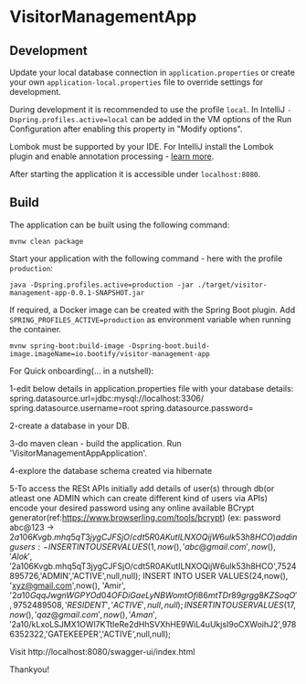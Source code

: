 # VisitorManagementApp

## Development

Update your local database connection in `application.properties` or create your own `application-local.properties` file to override
settings for development.

During development it is recommended to use the profile `local`. In IntelliJ `-Dspring.profiles.active=local` can be
added in the VM options of the Run Configuration after enabling this property in "Modify options".

Lombok must be supported by your IDE. For IntelliJ install the Lombok plugin and enable annotation processing -
[learn more](https://bootify.io/next-steps/spring-boot-with-lombok.html).

After starting the application it is accessible under `localhost:8080`.

## Build

The application can be built using the following command:

```
mvnw clean package
```

Start your application with the following command - here with the profile `production`:

```
java -Dspring.profiles.active=production -jar ./target/visitor-management-app-0.0.1-SNAPSHOT.jar
```

If required, a Docker image can be created with the Spring Boot plugin. Add `SPRING_PROFILES_ACTIVE=production` as
environment variable when running the container.

```
mvnw spring-boot:build-image -Dspring-boot.build-image.imageName=io.bootify/visitor-management-app
```

For Quick onboarding(... in a nutshell):

1-edit below details in application.properties file with your database details:
spring.datasource.url=jdbc:mysql://localhost:3306/<anyName>
spring.datasource.username=root
spring.datasource.password=<yourPassword>

2-create a database <anyName> in your DB.

3-do maven clean - build the application. Run 'VisitorManagementAppApplication'.

4-explore the database schema created via hibernate

5-To access the RESt APIs initially add details of user(s) through db(or atleast one ADMIN which can create different kind of users via APIs)
encode your desired password using any online available BCrypt generator(ref:https://www.browserling.com/tools/bcrypt)
(ex: password abc@123 -> $2a$10$6Kvgb.mhq5qT3jygCJFSjO/cdt5R0AKutILNXOQijW6ulk53h8HCO)
adding users:-
INSERT INTO USER VALUES(1,now(), 'abc@gmail.com',now(), 'Alok', '$2a$10$6Kvgb.mhq5qT3jygCJFSjO/cdt5R0AKutILNXOQijW6ulk53h8HCO',7524895726,'ADMIN','ACTIVE',null,null);
INSERT INTO USER VALUES(24,now(), 'xyz@gmail.com',now(), 'Amir', '$2a$10$GqqJwgnWGPYOd04OFDiGaeLyNBWomtOfi86mtTDr89grgg8KZSoqO',9752489508,'RESIDENT','ACTIVE',null,null);
INSERT INTO USER VALUES(17,now(), 'qaz@gmail.com',now(), 'Aman', '$2a$10$/kLxoLSJMX1OWl7KTtIeRe2dHhSVXhHE9WiL4uUkjsI9oCXWoihJ2',9786352322,'GATEKEEPER','ACTIVE',null,null);

Visit http://localhost:8080/swagger-ui/index.html

Thankyou!
